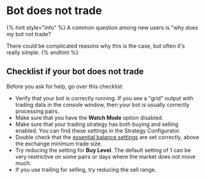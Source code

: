# Bot does not trade

{% hint style="info" %}
A common question among new users is "why does my bot not trade?

There could be complicated reasons why this is the case, but often it's really simple.
{% endhint %}

## Checklist if your bot does not trade

Before you ask for help, go over this checklist:

* Verify that your bot is correctly running. If you see a "grid" output with trading data in the console window, then your bot is usually correctly processing pairs. 
* Make sure that you have the **Watch Mode** option disabled.
* Make sure that your trading strategy has both buying and selling enabled. You can find these settings in the Strategy Configurator.
* Double check that the [essential balance settings](../how-to-work-with-gunbot/basic-workings/balance-settings.md) are set correctly, above the exchange minimum trade size.
* Try reducing the setting for **Buy Level**. The default setting of 1 can be very restrictive on some pairs or days where the market does not move much.
* If you use trailing for selling, try reducing the sell range.

